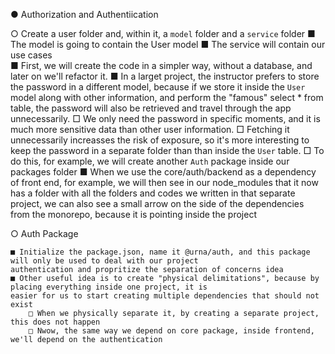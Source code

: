 ● Authorization and Authentiication

  ○ Create a user folder and, within it, a `model` folder and a `service` folder
    ■ The model is going to contain the User model
    ■ The service will contain our use cases   
    ■ First, we will create the code in a simpler way, without a database, and later on we'll refactor it.
    ■ In a larget project, the instructor prefers to store the password in a different model, because if we store it inside
    the `User` model along with other information, and perform the "famous" select * from table, the password will also
    be retrieved and travel through the app unnecessarily.
      □ We only need the password in specific moments, and it is much more sensitive data than other user information.
      □ Fetching it unnecessarily increasses the risk of exposure, so it's more interesting to keep the password in a
      separate folder than than inside the `User` table.
      □ To do this, for example, we will create another `Auth`  package inside our packages folder
    ■ When we use the core/auth/backend as a dependency of front end, for example, we will then see in our node_modules
    that it now has a folder with all the folders and codes we written in that separate project, we can also see a small
    arrow on the side of the dependencies from the monorepo, because it is pointing inside the project

  ○ Auth Package

    ■ Initialize the package.json, name it @urna/auth, and this package will only be used to deal with our project
    authentication and propritize the separation of concerns idea
    ■ Other useful idea is to create "physical delimitations", because by placing everything inside one project, it is
    easier for us to start creating multiple dependencies that should not exist
        □ When we physically separate it, by creating a separate project, this does not happen
        □ Nwow, the same way we depend on core package, inside frontend, we'll depend on the authentication


